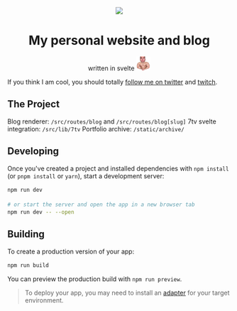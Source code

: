 <p align="center">
  <img src="./static/assets/pfp.gif" width="350"/>
</p>
<h1 align="center">My personal website and blog</h1>
<p align="center">written in svelte <img src="./static/assets/4WeirdBuff.png" width="32"/></p>

If you think I am cool, you should totally [follow me on twitter](https://twitter.com/n3k0lai) and [twitch](https://twitch.tv/n3k0lai).


The Project
------------
Blog renderer: `/src/routes/blog` and `/src/routes/blog[slug]`
7tv svelte integration: `/src/lib/7tv`
Portfolio archive: `/static/archive/`


## Developing

Once you've created a project and installed dependencies with `npm install` (or `pnpm install` or `yarn`), start a development server:

```bash
npm run dev

# or start the server and open the app in a new browser tab
npm run dev -- --open
```

## Building

To create a production version of your app:

```bash
npm run build
```

You can preview the production build with `npm run preview`.

> To deploy your app, you may need to install an [adapter](https://kit.svelte.dev/docs/adapters) for your target environment.
